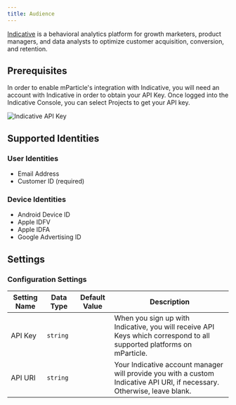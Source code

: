 ```yaml
---
title: Audience
---
```


<a href="https://www.indicative.com/" target="_blank">Indicative</a> is a behavioral analytics platform for growth marketers, product managers, and data analysts to optimize customer acquisition, conversion, and retention.

## Prerequisites

In order to enable mParticle's integration with Indicative, you will need an account with Indicative in order to obtain your API Key.  Once logged into the Indicative Console, you can select Projects to get your API key.

![Indicative API Key](/images/indicative-apikey.png)

## Supported Identities

### User Identities

* Email Address
* Customer ID (required)

### Device Identities

* Android Device ID
* Apple IDFV
* Apple IDFA
* Google Advertising ID

## Settings

### Configuration Settings

Setting Name | Data Type | Default Value | Description 
|---|---|---|---
API Key| `string` | | When you sign up with Indicative, you will receive API Keys which correspond to all supported platforms on mParticle.
API URI | `string` | | Your Indicative account manager will provide you with a custom Indicative API URI, if necessary. Otherwise, leave blank.